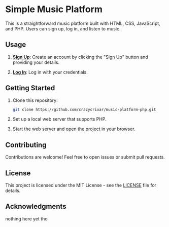 # Simple Music Platform

This is a straightforward music platform built with HTML, CSS, JavaScript, and PHP. Users can sign up, log in, and listen to music.

## Usage

1. **[Sign Up](signup.png)**: Create an account by clicking the "Sign Up" button and providing your details.

2. **[Log In](login.png)**: Log in with your credentials.

## Getting Started

1. Clone this repository:

   ```bash
   git clone https://github.com/crazycrixar/music-platform-php.git
   ```

2. Set up a local web server that supports PHP.

3. Start the web server and open the project in your browser.

## Contributing

Contributions are welcome! Feel free to open issues or submit pull requests.

## License

This project is licensed under the MIT License - see the [LICENSE](LICENSE) file for details.

## Acknowledgments
nothing here yet tho
